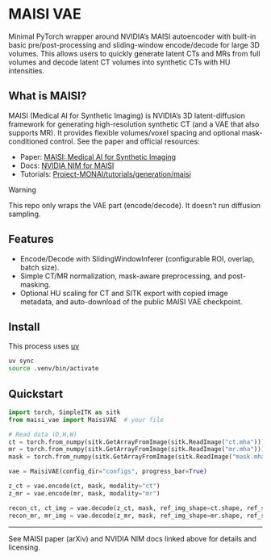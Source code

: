 # MAISI VAE

Minimal PyTorch wrapper around NVIDIA’s MAISI autoencoder with built-in basic pre/post-processing and sliding-window encode/decode for large 3D volumes. This allows users to quickly generate latent CTs and MRs from full volumes and decode latent CT volumes into synthetic CTs with HU intensities. 

## What is MAISI?
MAISI (Medical AI for Synthetic Imaging) is NVIDIA’s 3D latent-diffusion framework for generating high-resolution synthetic CT (and a VAE that also supports MR). It provides flexible volumes/voxel spacing and optional mask-conditioned control. See the paper and official resources:
- Paper: [MAISI: Medical AI for Synthetic Imaging](https://arxiv.org/abs/2409.11169)
- Docs: [NVIDIA NIM for MAISI](https://docs.nvidia.com/nim/medical/maisi/latest/overview.html)
- Tutorials: [Project-MONAI/tutorials/generation/maisi](https://github.com/Project-MONAI/tutorials/tree/main/generation/maisi)

> [!WARNING]
> This repo only wraps the VAE part (encode/decode). It doesn’t run diffusion sampling.

## Features
- Encode/Decode with SlidingWindowInferer (configurable ROI, overlap, batch size).
- Simple CT/MR normalization, mask-aware preprocessing, and post-masking.
- Optional HU scaling for CT and SITK export with copied image metadata, and auto-download of the public MAISI VAE checkpoint.

## Install 

This process uses [uv](https://docs.astral.sh/uv/)

```bash
uv sync
source .venv/bin/activate
```

## Quickstart
```python 
import torch, SimpleITK as sitk
from maisi_vae import MaisiVAE  # your file

# Read data (D,H,W)
ct = torch.from_numpy(sitk.GetArrayFromImage(sitk.ReadImage("ct.mha"))).float()
mr = torch.from_numpy(sitk.GetArrayFromImage(sitk.ReadImage("mr.mha"))).float()
mask = torch.from_numpy(sitk.GetArrayFromImage(sitk.ReadImage("mask.mha"))).float()

vae = MaisiVAE(config_dir="configs", progress_bar=True)

z_ct = vae.encode(ct, mask, modality="ct")
z_mr = vae.encode(mr, mask, modality="mr")

recon_ct, ct_img = vae.decode(z_ct, mask, ref_img_shape=ct.shape, ref_sitk=sitk.ReadImage("ct.mha"))
recon_mr, mr_img = vae.decode(z_mr, mask, ref_img_shape=mr.shape, ref_sitk=sitk.ReadImage("mr.mha"))
```

---
See MAISI paper (arXiv) and NVIDIA NIM docs linked above for details and licensing. 
